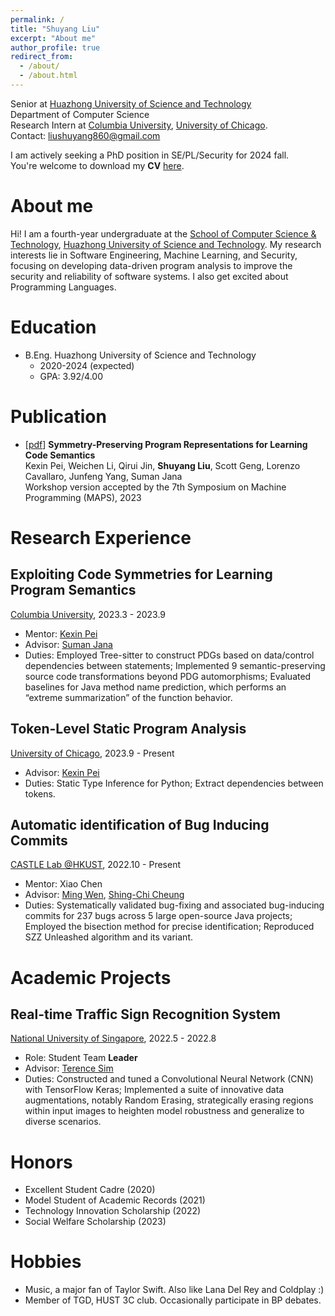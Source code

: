 ```yaml
---
permalink: /
title: "Shuyang Liu"
excerpt: "About me"
author_profile: true
redirect_from: 
  - /about/
  - /about.html
---
```


Senior at [Huazhong University of Science and Technology](http://english.hust.edu.cn/)  
Department of Computer Science  
Research Intern at [Columbia University](https://www.columbia.edu/), [University of Chicago](https://www.uchicago.edu/).  
Contact: liushuyang860@gmail.com

I am actively seeking a PhD position in SE/PL/Security for 2024 fall.  
You're welcome to download my **CV** [here](https://shuyang-liu.github.io/files/CV_ShuyangLiu.pdf).  

# About me

Hi! I am a fourth-year undergraduate at the [School of Computer Science & Technology](http://english.cs.hust.edu.cn/), [Huazhong University of Science and Technology](http://english.hust.edu.cn/). My research interests lie in Software Engineering, Machine Learning, and Security, focusing on developing data-driven program analysis to improve the security and reliability of software systems. I also get excited about Programming Languages.

# Education

- B.Eng. Huazhong University of Science and Technology
  - 2020-2024 (expected)
  - GPA: 3.92/4.00

# Publication
- [[pdf](https://arxiv.org/pdf/2308.03312.pdf)] **Symmetry-Preserving Program Representations for Learning Code Semantics**  
Kexin Pei, Weichen Li, Qirui Jin, **Shuyang Liu**, Scott Geng, Lorenzo Cavallaro, Junfeng Yang, Suman Jana  
Workshop version accepted by the 7th Symposium on Machine Programming (MAPS), 2023

# Research Experience
## Exploiting Code Symmetries for Learning Program Semantics
[Columbia University](https://www.columbia.edu/), 2023.3 - 2023.9  
- Mentor: [Kexin Pei](https://scholar.google.com/citations?user=XzSkny0AAAAJ&hl=en)  
- Advisor: [Suman Jana](https://scholar.google.com/citations?user=SDY9FwUAAAAJ&hl=zh-CN)  
- Duties: Employed Tree-sitter to construct PDGs based on data/control dependencies between statements; Implemented 9 semantic-preserving source code transformations beyond PDG automorphisms; Evaluated baselines for Java method name prediction, which performs an “extreme summarization” of the function behavior.

## Token-Level Static Program Analysis
[University of Chicago](https://www.uchicago.edu/), 2023.9 - Present
- Advisor: [Kexin Pei](https://scholar.google.com/citations?user=XzSkny0AAAAJ&hl=en)
- Duties: Static Type Inference for Python; Extract dependencies between tokens.

## Automatic identification of Bug Inducing Commits
[CASTLE Lab @HKUST](http://castle.cse.ust.hk/castle/index.html), 2022.10 - Present  
- Mentor: Xiao Chen  
- Advisor: [Ming Wen](https://scholar.google.com.hk/citations?user=ht2MknAAAAAJ&hl=en), [Shing-Chi Cheung](https://scholar.google.com.hk/citations?user=5RIgb3wAAAAJ&hl=zh-CN)
- Duties: Systematically validated bug-fixing and associated bug-inducing commits for 237 bugs across 5 large open-source Java projects; Employed the bisection method for precise identification; Reproduced SZZ Unleashed algorithm and its variant.

# Academic Projects
## Real-time Traffic Sign Recognition System
[National University of Singapore](https://nus.edu.sg/), 2022.5 - 2022.8
- Role: Student Team **Leader**
- Advisor: [Terence Sim](https://scholar.google.com/citations?user=AdEsZwsAAAAJ&hl=zh-CN)
- Duties: Constructed and tuned a Convolutional Neural Network (CNN) with TensorFlow Keras; Implemented a suite of innovative data augmentations, notably Random Erasing, strategically erasing regions within input images to heighten model robustness and generalize to diverse scenarios.

# Honors
-  Excellent Student Cadre (2020)
-  Model Student of Academic Records (2021)
-  Technology Innovation Scholarship (2022)
-  Social Welfare Scholarship (2023)

# Hobbies
- Music, a major fan of Taylor Swift. Also like Lana Del Rey and Coldplay :)
- Member of TGD, HUST 3C club. Occasionally participate in BP debates.

